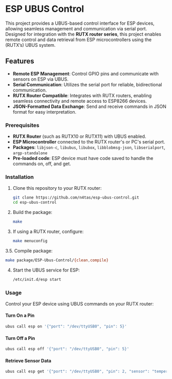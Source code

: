 # ESP UBUS Control

This project provides a UBUS-based control interface for ESP devices, allowing seamless management and communication via serial port. Designed for integration with the **RUTX router series**, this project enables remote control and data retrieval from ESP microcontrollers using the (RUTX’s) UBUS system.

## Features

- **Remote ESP Management**: Control GPIO pins and communicate with sensors on ESP via UBUS.
- **Serial Communication**: Utilizes the serial port for reliable, bidirectional communication.
- **RUTX Router Compatible**: Integrates with RUTX routers, enabling seamless connectivity and remote access to ESP8266 devices.
- **JSON-Formatted Data Exchange**: Send and receive commands in JSON format for easy interpretation.
  
### Prerequisites

- **RUTX Router** (such as RUTX10 or RUTX11) with UBUS enabled.
- **ESP Microcontroller** connected to the RUTX router's or PC's serial port.
- **Packages**: `libjson-c`, `libubus`, `libubox`, `libblobmsg-json`, `libserialport`, `argp-standalone`
- **Pre-loaded code**: ESP device must have code saved to handle the commands on, off, and get.
  
### Installation

1. Clone this repository to your RUTX router:
   ```bash
   git clone https://github.com/n4tas/esp-ubus-control.git
   cd esp-ubus-control
   ```

2. Build the package:
   ```bash
   make
   ```

3. If using a RUTX router, configure:
    ```bash
    make menuconfig
    ```
3.5. Compile package:
   ```bash
   make package/ESP-Ubus-Control/{clean,compile}
   ```

4. Start the UBUS service for ESP:
   ```bash
   /etc/init.d/esp start
   ```

### Usage

Control your ESP device using UBUS commands on your RUTX router:

#### Turn On a Pin
```bash
ubus call esp on '{"port": "/dev/ttyUSB0", "pin": 5}'
```

#### Turn Off a Pin
```bash
ubus call esp off '{"port": "/dev/ttyUSB0", "pin": 5}'
```

#### Retrieve Sensor Data
```bash
ubus call esp get '{"port": "/dev/ttyUSB0", "pin": 2, "sensor": "temperature", "model": "DHT11"}'
```
